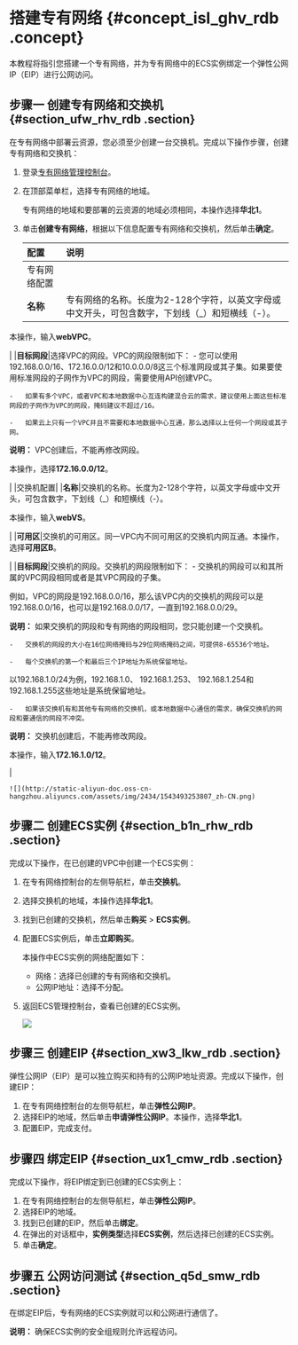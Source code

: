 # 搭建专有网络 {#concept_isl_ghv_rdb .concept}

本教程将指引您搭建一个专有网络，并为专有网络中的ECS实例绑定一个弹性公网IP（EIP）进行公网访问。

## 步骤一 创建专有网络和交换机 {#section_ufw_rhv_rdb .section}

在专有网络中部署云资源，您必须至少创建一台交换机。完成以下操作步骤，创建专有网络和交换机：

1.  登录[专有网络管理控制台](https://vpcnext.console.aliyun.com)。
2.  在顶部菜单栏，选择专有网络的地域。

    专有网络的地域和要部署的云资源的地域必须相同，本操作选择**华北1**。

3.  单击**创建专有网络**，根据以下信息配置专有网络和交换机，然后单击**确定**。

    |配置|说明|
    |:-|:-|
    |专有网络配置|
    |**名称**|专有网络的名称。长度为2-128个字符，以英文字母或中文开头，可包含数字，下划线（\_）和短横线（-）。

本操作，输入**webVPC**。

|
    |**目标网段**|选择VPC的网段。VPC的网段限制如下：    -   您可以使用192.168.0.0/16、172.16.0.0/12和10.0.0.0/8这三个标准网段或其子集。如果要使用标准网段的子网作为VPC的网段，需要使用API创建VPC。

    -   如果有多个VPC，或者VPC和本地数据中心互连构建混合云的需求，建议使用上面这些标准网段的子网作为VPC的网段，掩码建议不超过/16。

    -   如果云上只有一个VPC并且不需要和本地数据中心互通，那么选择以上任何一个网段或其子网。

**说明：** VPC创建后，不能再修改网段。

本操作，选择**172.16.0.0/12**。

|
    |交换机配置|
    |**名称**|交换机的名称。长度为2-128个字符，以英文字母或中文开头，可包含数字，下划线（\_）和短横线（-）。

本操作，输入**webVS**。

|
    |**可用区**|交换机的可用区。同一VPC内不同可用区的交换机内网互通。本操作，选择**可用区B**。

|
    |**目标网段**|交换机的网段。交换机的网段限制如下：    -   交换机的网段可以和其所属的VPC网段相同或者是其VPC网段的子集。

例如，VPC的网段是192.168.0.0/16，那么该VPC内的交换机的网段可以是192.168.0.0/16，也可以是192.168.0.0/17，一直到192.168.0.0/29。

**说明：** 如果交换机的网段和专有网络的网段相同，您只能创建一个交换机。

    -   交换机的网段的大小在16位网络掩码与29位网络掩码之间，可提供8-65536个地址。

    -   每个交换机的第一个和最后三个IP地址为系统保留地址。

以192.168.1.0/24为例，192.168.1.0、 192.168.1.253、 192.168.1.254和192.168.1.255这些地址是系统保留地址。

    -   如果该交换机有和其他专有网络的交换机，或本地数据中心通信的需求，确保交换机的网段和要通信的网段不冲突。

**说明：** 交换机创建后，不能再修改网段。

本操作，输入**172.16.1.0/12**。

|

    ![](http://static-aliyun-doc.oss-cn-hangzhou.aliyuncs.com/assets/img/2434/1543493253807_zh-CN.png)


## 步骤二 创建ECS实例 {#section_b1n_rhw_rdb .section}

完成以下操作，在已创建的VPC中创建一个ECS实例：

1.  在专有网络控制台的左侧导航栏，单击**交换机**。
2.  选择交换机的地域，本操作选择**华北1**。
3.  找到已创建的交换机，然后单击**购买** \> **ECS实例**。
4.  配置ECS实例后，单击**立即购买**。

    本操作中ECS实例的网络配置如下：

    -   网络：选择已创建的专有网络和交换机。
    -   公网IP地址：选择不分配。
5.  返回ECS管理控制台，查看已创建的ECS实例。

    ![](http://static-aliyun-doc.oss-cn-hangzhou.aliyuncs.com/assets/img/2434/1543493253808_zh-CN.png)


## 步骤三 创建EIP {#section_xw3_lkw_rdb .section}

弹性公网IP（EIP）是可以独立购买和持有的公网IP地址资源。完成以下操作，创建EIP：

1.  在专有网络控制台的左侧导航栏，单击**弹性公网IP**。
2.  选择EIP的地域，然后单击**申请弹性公网IP**。本操作，选择**华北1**。
3.  配置EIP，完成支付。

## 步骤四 绑定EIP {#section_ux1_cmw_rdb .section}

完成以下操作，将EIP绑定到已创建的ECS实例上：

1.  在专有网络控制台的左侧导航栏，单击**弹性公网IP**。
2.  选择EIP的地域。
3.  找到已创建的EIP，然后单击**绑定**。
4.  在弹出的对话框中，**实例类型**选择**ECS实例**，然后选择已创建的ECS实例。
5.  单击**确定**。

## 步骤五 公网访问测试 {#section_q5d_smw_rdb .section}

在绑定EIP后，专有网络的ECS实例就可以和公网进行通信了。

**说明：** 确保ECS实例的安全组规则允许远程访问。

